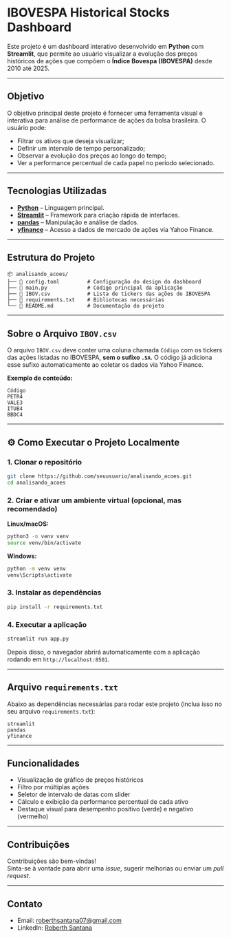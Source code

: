 # IBOVESPA Historical Stocks Dashboard

Este projeto é um dashboard interativo desenvolvido em **Python** com **Streamlit**, que permite ao usuário visualizar a evolução dos preços históricos de ações que compõem o **Índice Bovespa (IBOVESPA)** desde 2010 até 2025.

---

## Objetivo

O objetivo principal deste projeto é fornecer uma ferramenta visual e interativa para análise de performance de ações da bolsa brasileira. O usuário pode:

- Filtrar os ativos que deseja visualizar;
- Definir um intervalo de tempo personalizado;
- Observar a evolução dos preços ao longo do tempo;
- Ver a performance percentual de cada papel no período selecionado.

---

## Tecnologias Utilizadas

- **[Python](https://www.python.org/)** – Linguagem principal.
- **[Streamlit](https://streamlit.io/)** – Framework para criação rápida de interfaces.
- **[pandas](https://pandas.pydata.org/)** – Manipulação e análise de dados.
- **[yfinance](https://pypi.org/project/yfinance/)** – Acesso a dados de mercado de ações via Yahoo Finance.

---

## Estrutura do Projeto

```
📦 analisando_acoes/
├── 📄 config.toml         # Configuração do design do dashboard
├── 📄 main.py             # Código principal da aplicação
├── 📄 IBOV.csv            # Lista de tickers das ações do IBOVESPA
├── 📄 requirements.txt    # Bibliotecas necessárias
└── 📄 README.md           # Documentação do projeto
```

---

## Sobre o Arquivo `IBOV.csv`

O arquivo `IBOV.csv` deve conter uma coluna chamada `Código` com os tickers das ações listadas no IBOVESPA, **sem o sufixo `.SA`**. O código já adiciona esse sufixo automaticamente ao coletar os dados via Yahoo Finance.

**Exemplo de conteúdo:**

```csv
Código
PETR4
VALE3
ITUB4
BBDC4
```

---

## ⚙️ Como Executar o Projeto Localmente

### 1. Clonar o repositório

```bash
git clone https://github.com/seuusuario/analisando_acoes.git
cd analisando_acoes
```

### 2. Criar e ativar um ambiente virtual (opcional, mas recomendado)

**Linux/macOS:**

```bash
python3 -m venv venv
source venv/bin/activate
```

**Windows:**

```bash
python -m venv venv
venv\Scripts\activate
```

### 3. Instalar as dependências

```bash
pip install -r requirements.txt
```

### 4. Executar a aplicação

```bash
streamlit run app.py
```

Depois disso, o navegador abrirá automaticamente com a aplicação rodando em `http://localhost:8501`.

---

## Arquivo `requirements.txt`

Abaixo as dependências necessárias para rodar este projeto (inclua isso no seu arquivo `requirements.txt`):

```
streamlit
pandas
yfinance
```

---

## Funcionalidades

- Visualização de gráfico de preços históricos  
- Filtro por múltiplas ações  
- Seletor de intervalo de datas com slider  
- Cálculo e exibição da performance percentual de cada ativo  
- Destaque visual para desempenho positivo (verde) e negativo (vermelho)

---

## Contribuições

Contribuições são bem-vindas!  
Sinta-se à vontade para abrir uma *issue*, sugerir melhorias ou enviar um *pull request*.

---

## Contato

- Email: [roberthsantana07@gmail.com](mailto:roberthsantana07@gmail.com)
- LinkedIn: [Roberth Santana](https://www.linkedin.com/in/roberthsantana/)
